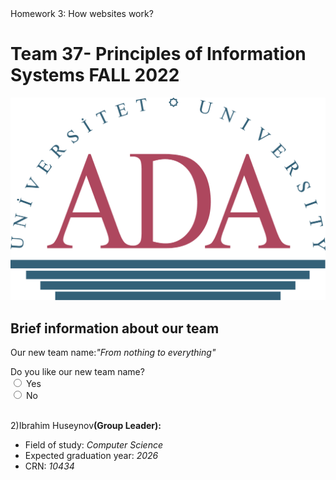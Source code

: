 <!DOCTYPE html>
<!-- 
    SITE 1101 Principles of Information Systems Fall 2022 
    (c)2022 by Name Surname 
    Submitted in partial fulfillment of the requirements of the course.
-->
<html>
    <head>
    Homework 3: How websites work?    
    </head>
    <body>
      

<h1 text-align:center>Team 37- Principles of Information Systems FALL 2022</h1>
        <img text-align:center width="650/" lenght="400/" src="https://github.com/ADA-SITE-SITE1101-2022-Fall/website-team-37/blob/main/media/ada_logo_color.png"/>
        <h2 text-align:center> Brief information about our team</h2>
        <p text-align:center>Our new team name:<em>"From nothing to everything"</em></p>
        <section class="choice">
        <span>Do you like our new team name?</span>
        <br>
        <input type="radio" id="yes" name="choices" value="yes">
        <label for="yes">Yes</label>
            <br>
        <input id="no" name="choices" value="no" type="radio">
        <label for="no">No</label>
        </section>
        <br>
<p text-align:center>2)Ibrahim Huseynov<strong>(Group Leader):</strong></p>
        <ul>
            <li text-align:center>Field of study: <em> Computer Science</em></li>
            <li text-align:center>Expected graduation year: <em> 2026</em></li>
            <li text-align:center>CRN:<em> 10434</em></li>
        </ul>
</body>
</html>
